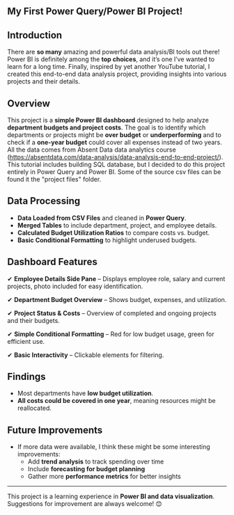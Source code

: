 ## My First Power Query/Power BI Project! ##

## Introduction
There are **so many** amazing and powerful data analysis/BI tools out there! Power BI is definitely among the **top choices**, and it’s one I’ve wanted to learn for a long time. Finally, inspired by yet another YouTube tutorial, I created this end-to-end data analysis project, providing insights into various projects and their details.

## Overview
This project is a **simple Power BI dashboard** designed to help analyze **department budgets and project costs**. The goal is to identify which departments or projects might be **over budget** or **underperforming** and to check if a **one-year budget** could cover all expenses instead of two years.
All the data comes from Absent Data data analytics course (https://absentdata.com/data-analysis/data-analysis-end-to-end-project/). This tutorial includes building SQL database, but I decided to do this project entirely in Power Query and Power BI. Some of the source csv files can be found it the "project files" folder. 

## Data Processing
- **Data Loaded from CSV Files** and cleaned in **Power Query**.
- **Merged Tables** to include department, project, and employee details.
- **Calculated Budget Utilization Ratios** to compare costs vs. budget.
- **Basic Conditional Formatting** to highlight underused budgets.

## Dashboard Features
✔ **Employee Details Side Pane** – Displays employee role, salary and current projects, photo included for easy identification. 

✔ **Department Budget Overview** – Shows budget, expenses, and utilization.

✔ **Project Status & Costs** – Overview of completed and ongoing projects and their budgets.

✔ **Simple Conditional Formatting** – Red for low budget usage, green for efficient use.

✔ **Basic Interactivity** – Clickable elements for filtering.

## Findings
- Most departments have **low budget utilization**.
- **All costs could be covered in one year**, meaning resources might be reallocated.

## Future Improvements
- If more data were available, I think these might be some interesting improvements:
  - Add **trend analysis** to track spending over time 
  - Include **forecasting for budget planning** 
  - Gather more **performance metrics** for better insights

---

This project is a learning experience in **Power BI and data visualization**. Suggestions for improvement are always welcome! 😊
